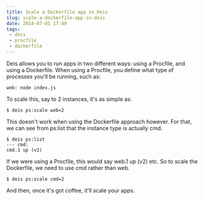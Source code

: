 ```yaml
---
title: Scale a Dockerfile app in Deis
slug: scale-a-dockerfile-app-in-deis
date: 2014-07-01 17:49
tags: 
 - deis
 - procfile
 - dockerfile
---
```

Deis allows you to run apps in two different ways: using a Procfile, and using a Dockerfile. When using a Procfile, you define what type of processes you'll be running, such as:

    web: node index.js

To scale this, say to 2 instances, it's as simple as:

    $ deis ps:scale web=2

This doesn't work when using the Dockerfile approach however. For that, we can see from ps:list that the instance type is actually cmd.

    $ deis ps:list
    --- cmd:
    cmd.1 up (v2)

If we were using a Procfile, this would say web.1 up (v2) etc. So to scale the Dockerfile, we need to use cmd rather than web.

    $ deis ps:scale cmd=2

And then, once it's got coffee, it'll scale your apps.